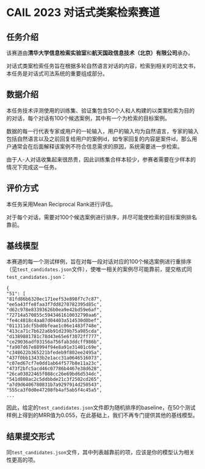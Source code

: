# CAIL 2023 对话式类案检索赛道

## 任务介绍

该赛道由**清华大学信息检索实验室**和**航天国政信息技术（北京）有限公司**承办。

对话式类案检索任务旨在根据多轮自然语言对话的内容，检索到相关的司法文书，本任务是对话式司法系统的重要组成部分。

## 数据介绍

本任务技术评测使用的训练集、验证集包含50个人和人构建的以类案检索为目的的对话，每个对话有100个候选案例，其中有一个为检索的目标案例。

数据的每一行代表专家或用户的一轮输入，用户的输入均为自然语言，专家的输入包括自然语言以及之前回复给用户的案例id，如专家回复的内容是案件id，那么用户通常会在后面解释该案例不符合信息需求的原因，系统需要进一步检索。

由于人-人对话收集起来很昂贵，因此训练集合样本较少，参赛者需要在少样本的情况下完成这一任务。

## 评价方式

本任务采用Mean Reciprocal Rank进行评估。

对于每个对话，需要对100个候选案例进行排序，并尽可能使检索的目标案例排名靠前。

## 基线模型

本赛道的每一个测试样例，旨在对每一段对话对应的100个候选案例进行重排序（见`test_candidates.json`文件），使唯一相关的案例尽可能靠前，提交格式同`test_candidates.json`：

```
{
"51": [
"81fd86b6320ec171eef53e898f7c7c87",
"ee5a43ffe8faa3f7dd8270782395d85c",
"d62c978e83393626b0ea9e42bd59e6af",
"72714a570855c5943461610032790aa6",
"fe4c4818c4aa87d04403a514530d0bef",
"011311dcf5bd0bfeae1c06e1483f748e",
"413ca71c7b622a6b91d239b75a985cda",
"d1389881781c78d43e65e6f3072ff777",
"ce29036adf03156a756fab3ddcff986b",
"fa907d67e88994f94e8a91e31401c69e",
"c348622b365221bfedeb9f802ee2495a",
"437f0bb13433b2e1acc31a0646516073",
"c07ed67cf7e0dd1ab64f577b8e11a23c",
"473f2bfc5acd46c07786b4467e38d628",
"26ca03822465f088cc26e69bd6d534dc",
"541d808ac2c5ddbbde21c3f2502cd265",
"a7d9d6406780831b7a9297914d250543",
"555ca3f0d0e47208fb4af5ab5f4c45a5",
...
```

因此，给定的`test_candidates.json`文件即为随机排序的baseline，在50个测试样例上得到的MRR值为0.055，在此基础上，我们不再专门提供其他的基线模型。

## 结果提交形式

同`test_candidates.json`文件，其中列表越靠前的项，应该是你的模型认为相关性更高的项。